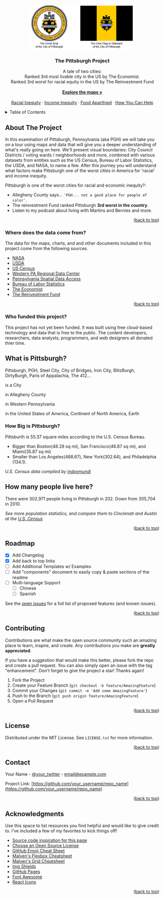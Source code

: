 <div id="top"></div>
<!--
*** Thanks for taking a look at my portfolio. Hopefully 
*** there's something here that inspires you to create something 
*** of your own , or to contact me.
*** The code for this index file was inspired by
*** https://github.com/othneildrew/Best-README-Template/blob/master/README.md
-->


<!-- PROJECT LOGO -->
<br />
<div align="center">
  <a href="">
    <img src="pgh_logo.png" alt="Logo" >
  </a>

  <h3 align="center">The Pittsburgh Project</h3>

  <p align="center">
    A tale of two cities:<br /> 
    Ranked 3rd most livable city in the US by The Economist.  <br />
    Ranked 3rd worst for racial equity in the US by The Reinvestment Fund
    <br /> <br />
    <a href="https://github.com/dts0112/docs"><strong>Explore the maps »</strong></a>
    <br />
    <br />
    <a href="">Racial Inequity</a>
    ·
    <a href="">Income Inequity</a>
    ·
    <a href="">Food Aparthied</a>
    ·
    <a href="">How You Can Help</a>
  </p>
</div>



<!-- TABLE OF CONTENTS -->
<details>
  <summary>Table of Contents</summary>
  <ol>
    <li>
      <a href="#about-the-project">About The Project</a>
      <ul>
        <li><a href="#where-does-the-data-come-from">Where does the data come from?</a></li>
        <li><a href="#who-funded-this-project">Who funded this project?"</a></li>
      </ul>
    </li>
    <li>
      <a href="#what-is-pittsburgh">What is Pittsburgh?</a>
      <ul>
        <li><a href="#how-big-is-pittsburgh">How big is Pittsburgh?</a></li>
        <li><a href="#how-many-people-live-here">How many people live here?</a></li>
        <li><a href="#interesting-facts-about-PGH">Interesting facts about PGH</a></li>
        <li><a href="#municipal-boundaries">Municipal boundaries</a></li>
      </ul>
    </li>
    <li><a href="#usage">Air Quality in Poor Neighborhoods</a></li>
    <li><a href="#roadmap">Food Deserts</a></li>
    <li><a href="#contributing">Low Access to food</a></li>
    <li><a href="#license">Gentrification</a></li>
    <li><a href="#contact">Historic racism</a></li>
    <li><a href="#acknowledgments">Stop and Frisk</a></li>
    <li><a href="#contact">Pre gentrification and Home Ownership change in the past 10 years </a></li>
    <li><a href="#acknowledgments">Action Housing</a></li>
    <li><a href="#acknowledgments">Liberty Avenue downtown - Most depressing street in America?</a></li>
    <li><a href="#usage">Dude, Where's my bus?</a></li>
    <li><a href="#roadmap">311 is a joke in your town</a></li>
    <li><a href="#contributing">Toxic developments - why even the rich should be concerned</a></li>
    <li><a href="#license"></a></li>
    <li><a href="#contact"></a></li>
    <li><a href="#acknowledgments"></a></li>
    <li><a href="#contact"></a></li>
    <li><a href="#acknowledgments"></a></li>
    <li><a href="#acknowledgments"></a></li>
  </ol>
</details>



<!-- ABOUT THE PROJECT -->
## About The Project

<!-- Need a good pic here!
[![Product Name Screen Shot][product-screenshot]](https://example.com)
-->
In this examination of Pittsburgh, Pennsylvania (aka PGH) we will take you on a tour using maps and data that will
give you a deeper understanding of what's really going on here. We'll present visual boundaries: City Council Districts / voting wards /
neighborhoods and more, combined with various datasets from entities such as the US Census, Bureau of Labor Statistics, the USDA, and NASA, to name a few. After this journey you will understand what factors make Pittsburgh one of the worst cities in America for 'racial' and income inequity.

Pittsburgh is one of the worst cities for racial and economic inequity?:
* Allegheny County says... `'PGH... not a good place for people of color'`.
* The reinvestment Fund ranked Pittsburgh **3rd worst in the country**.
* Listen to my podcast about living with Martins and Bernies and more.

<p align="right">(<a href="#top">back to top</a>)</p>

### Where does the data come from?

The data for the maps, charts, and and other documents included in this project come from the following sources. 

* [NASA](https://nasa.gov/)
* [USDA](https://usda.gov/)
* [US Census](https://census.gov/)
* [Western PA Regional Data Center](https://wprdc.gov/)
* [Pennsylvania Spatial Data Access](https://www.pasda.psu.edu/)
* [Bureau of Labor Statistics](https://www.bls.gov/)
* [The Economist](https://www.eiu.com/n/campaigns/global-liveability-index-2021/)
* [The Reinvestment Fund](https://www.reinvestment.com/)


<p align="right">(<a href="#top">back to top</a>)</p>



<!-- Who funded this project -->
### Who funded this project?

This project has not yet been funded. It was built using free cloud-based technology and data that is free to the public.
The content developers, researchers, data analysts, programmers, and web designers all
donated thier time.

<!-- What is Pittsburgh? -->
## What is Pittsburgh?
Pittsburgh, PGH, Steel City, City of Bridges, Iron City, BlitzBurgh, DirtyBurgh, Paris of Appalachia, The 412...

is a City
<!-- pgh outline!
[![Product Name Screen Shot][product-screenshot]](https://example.com)
-->

in Allegheny County
<!-- PGH in AlleG
[![Product Name Screen Shot][product-screenshot]](https://example.com)
-->

in Western Pennsylvania
<!-- pgh in PA outline!
[![Product Name Screen Shot][product-screenshot]](https://example.com)
-->

in the United States of America, Continent of North America, Earth
<!-- pgh on interactive map zoomed way out!
[![Product Name Screen Shot][product-screenshot]](https://example.com)
-->




### How Big is Pittsburgh?

Pittsburth is 55.37 square miles according to the U.S. Census Bureau. 
* Bigger than Boston(48.28 sq mi), San Francisco(46.87 sq mi), and Miami(35.87 sq mi)
* Smaller than Los Angeles(468.67), New York(302.64), and Philadelphia (134.1). 

_U.S. Census data compiled by [indexmundi](https://www.indexmundi.com/facts/united-states/quick-facts/cities/rank/land-area)_

<!-- USAGE EXAMPLES -->
## How many people live here?
There were 302,971 people living in Pittsburgh in 202. Down from 305,704 in 2010. 

_See more population statistics, and compare them to Cincinnati and Austin at the  [U.S. Census](https://www.census.gov/quickfacts/fact/table/cincinnaticityohio,pittsburghcitypennsylvania,austincitytexas,US/RTN130212)_

<p align="right">(<a href="#top">back to top</a>)</p>



<!-- ROADMAP -->
## Roadmap

- [x] Add Changelog
- [x] Add back to top links
- [ ] Add Additional Templates w/ Examples
- [ ] Add "components" document to easily copy & paste sections of the readme
- [ ] Multi-language Support
    - [ ] Chinese
    - [ ] Spanish

See the [open issues](https://github.com/othneildrew/Best-README-Template/issues) for a full list of proposed features (and known issues).

<p align="right">(<a href="#top">back to top</a>)</p>



<!-- CONTRIBUTING -->
## Contributing

Contributions are what make the open source community such an amazing place to learn, inspire, and create. Any contributions you make are **greatly appreciated**.

If you have a suggestion that would make this better, please fork the repo and create a pull request. You can also simply open an issue with the tag "enhancement".
Don't forget to give the project a star! Thanks again!

1. Fork the Project
2. Create your Feature Branch (`git checkout -b feature/AmazingFeature`)
3. Commit your Changes (`git commit -m 'Add some AmazingFeature'`)
4. Push to the Branch (`git push origin feature/AmazingFeature`)
5. Open a Pull Request

<p align="right">(<a href="#top">back to top</a>)</p>



<!-- LICENSE -->
## License

Distributed under the MIT License. See `LICENSE.txt` for more information.

<p align="right">(<a href="#top">back to top</a>)</p>



<!-- CONTACT -->
## Contact

Your Name - [@your_twitter](https://twitter.com/your_username) - email@example.com

Project Link: [https://github.com/your_username/repo_name](https://github.com/your_username/repo_name)

<p align="right">(<a href="#top">back to top</a>)</p>



<!-- ACKNOWLEDGMENTS -->
## Acknowledgments

Use this space to list resources you find helpful and would like to give credit to. I've included a few of my favorites to kick things off!
* [Source code inspiration for this page](https://github.com/othneildrew/Best-README-Template/blob/master/README.md)
* [Choose an Open Source License](https://choosealicense.com)
* [GitHub Emoji Cheat Sheet](https://www.webpagefx.com/tools/emoji-cheat-sheet)
* [Malven's Flexbox Cheatsheet](https://flexbox.malven.co/)
* [Malven's Grid Cheatsheet](https://grid.malven.co/)
* [Img Shields](https://shields.io)
* [GitHub Pages](https://pages.github.com)
* [Font Awesome](https://fontawesome.com)
* [React Icons](https://react-icons.github.io/react-icons/search)

<p align="right">(<a href="#top">back to top</a>)</p>



<!-- MARKDOWN LINKS & IMAGES -->
<!-- https://www.markdownguide.org/basic-syntax/#reference-style-links -->
[contributors-shield]: https://img.shields.io/github/contributors/othneildrew/Best-README-Template.svg?style=for-the-badge
[contributors-url]: https://github.com/othneildrew/Best-README-Template/graphs/contributors
[forks-shield]: https://img.shields.io/github/forks/othneildrew/Best-README-Template.svg?style=for-the-badge
[forks-url]: https://github.com/othneildrew/Best-README-Template/network/members
[stars-shield]: https://img.shields.io/github/stars/othneildrew/Best-README-Template.svg?style=for-the-badge
[stars-url]: https://github.com/othneildrew/Best-README-Template/stargazers
[issues-shield]: https://img.shields.io/github/issues/othneildrew/Best-README-Template.svg?style=for-the-badge
[issues-url]: https://github.com/othneildrew/Best-README-Template/issues
[license-shield]: https://img.shields.io/github/license/othneildrew/Best-README-Template.svg?style=for-the-badge
[license-url]: https://github.com/othneildrew/Best-README-Template/blob/master/LICENSE.txt
[linkedin-shield]: https://img.shields.io/badge/-LinkedIn-black.svg?style=for-the-badge&logo=linkedin&colorB=555
[linkedin-url]: https://linkedin.com/in/othneildrew
[product-screenshot]: images/screenshot.png
